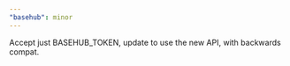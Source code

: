 ```yaml
---
"basehub": minor
---
```


Accept just BASEHUB_TOKEN, update to use the new API, with backwards compat.
